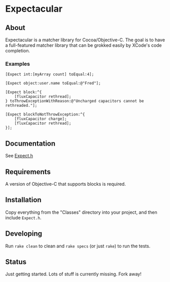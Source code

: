 # Expectacular

## About

Expectacular is a matcher library for Cocoa/Objective-C. The goal is to have a
full-featured matcher library that can be grokked easily by XCode's code completion.

### Examples

    [Expect int:[myArray count] toEqual:4];
    
    [Expect object:user.name toEqual:@"Fred"];
    
    [Expect block:^{
        [fluxCapacitor rethread];
    } toThrowExceptionWithReason:@"Uncharged capacitors cannot be rethreaded."];
    
    [Expect blockToNotThrowException:^{
        [fluxCapacitor charge];
        [fluxCapacitor rethread];
    }];

## Documentation

See [Expect.h](Classes/Expect.h)

## Requirements

A version of Objective-C that supports blocks is required.

## Installation

Copy everything from the "Classes" directory into your project, and then include `Expect.h`.

## Developing

Run `rake clean` to clean and `rake specs` (or just `rake`) to run the tests.

## Status

Just getting started. Lots of stuff is currently missing. Fork away!
